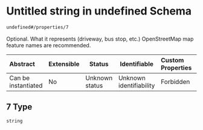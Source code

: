 # Untitled string in undefined Schema

```txt
undefined#/properties/7
```

Optional. What it represents (driveway, bus stop, etc.) OpenStreetMap map feature names are recommended.


| Abstract            | Extensible | Status         | Identifiable            | Custom Properties | Additional Properties | Access Restrictions | Defined In                                                                      |
| :------------------ | ---------- | -------------- | ----------------------- | :---------------- | --------------------- | ------------------- | ------------------------------------------------------------------------------- |
| Can be instantiated | No         | Unknown status | Unknown identifiability | Forbidden         | Allowed               | none                | [location.schema.json\*](../../out/location.schema.json "open original schema") |

## 7 Type

`string`
